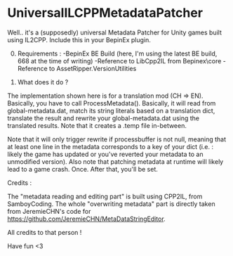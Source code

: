 # UniversalILCPPMetadataPatcher
Well.. it's a (supposedly) universal Metadata Patcher for Unity games built using IL2CPP. Include this in your BepinEx plugin.

0) Requirements : 
  -BepinEx BE Build (here, I'm using the latest BE build, 668 at the time of writing)
  -Reference to LibCpp2IL from Bepinex\core
  -Reference to AssetRipper.VersionUtilities

1) What does it do ?

The implementation shown here is for a translation mod (CH => EN). Basically, you have to call ProcessMetadata(). 
Basically, it will read from global-metadata.dat, match its string literals based on a translation dict, translate the result and rewrite your global-metadata.dat using the translated results. Note that it creates a .temp file in-between. 

Note that it will only trigger rewrite if processbuffer is not null, meaning that at least one line in the metadata corresponds to a key of your dict (i.e. : likely the game has updated or you've reverted your metadata to an unmodified version). Also note that patching metadata at runtime will likely lead to a game crash. Once. After that, you'll be set. 

Credits : 

The "metadata reading and editing part" is built using CPP2IL, from SamboyCoding. 
The whole "overwriting metadata" part is directly taken from JeremieCHN's code for https://github.com/JeremieCHN/MetaDataStringEditor. 

All credits to that person !  

Have fun <3
